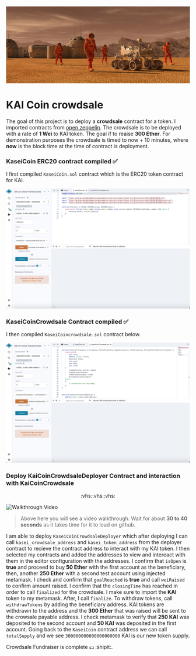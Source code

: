 ![](./images/application-image.png)

# KAI Coin crowdsale

The goal of this project is to deploy a **crowdsale** contract for a token. I imported contracts from [open zeppelin](https://github.com/OpenZeppelin/openzeppelin-contracts/blob/release-v2.5.0/contracts/crowdsale/Crowdsale.sol). The crowdsale is to be deployed with a rate of **1 Wei** to KAI token. The goal if to reaise **300 Ether**. For demonstration purposes the crowdsale is timed to now + 10 minutes, where **now** is the block time at the time of contract is deployment. 

### KaseiCoin ERC20 contract compiled ✅
I first compiled `KaseiCoin.sol` contract which is the ERC20 token contract for KAI. 

![KaseiCoin ERC20 contract](./images/kai_coin.jpg)

### KaseiCoinCrowdsale Contract compiled ✅
I then compiled `KaseiCoincrowdsale.sol` contract below.

![KaseiCoinCrowdsale Contract](./images/crowdsale_contract.jpg)


### Deploy KaiCoinCrowdsaleDeployer Contract and interaction with KaiCoinCrowdsale

<p align = "center"> :vhs::vhs::vhs: </p>

![Walkthrough Video](./images/output.gif)

> Above here you will see a video walkthrough. Wait for about **30 to 40 seconds** as it takes time for it to load on github. 

I am able to deploy `KaseiCoinCrowdsaleDeployer` which after deploying I can call `kasei_crowdsale_address` and `kasei_token_address` from the deployer contract to recieve the contract address to interact with my KAI token. I then selected my contracts and added the addresses to view and intereact with them in the editor configuration with the addresses. I confirm that `isOpen` is **true** and proceed to buy **50 Ether** with the first account as the beneficiary, then, another **250 Ether** with a second test account using injected metamask. I check and confirm that `goalReached` is **true** and call `weiRaised` to confirm amount raised. I confirm that the `closingTime` has reached in order to call `finalized` for the crowdsale. I make sure to import the **KAI** token to my metamask. After, I call `finalize`. To withdraw tokens, call `withdrawTokens` by adding the beneficiary address. KAI tokens are withdrawn to the address and the **300 Ether** that was raised will be sent to the crowsale payable address. I check metamask to verify that **250 KAI** was deposited to the second account and **50 KAI** was deposited in the first account. Going back to the `KaseiCoin` contract address we can call `totalSupply` and we see `300000000000000000000` KAI is our new token supply. 
 
Crowdsale Fundraiser is complete 💵 :shipit:.
